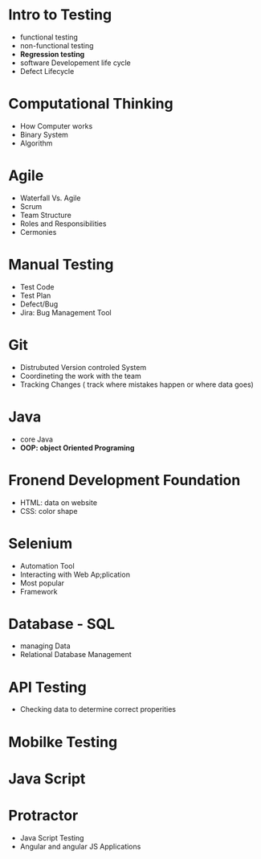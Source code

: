# Intro to Testing
- functional testing
- non-functional testing
- **Regression testing**
- software Developement life cycle
- Defect Lifecycle
# Computational Thinking
- How Computer works
- Binary System
- Algorithm
# Agile
- Waterfall Vs. Agile
- Scrum
- Team Structure
- Roles and Responsibilities
- Cermonies
# Manual Testing
- Test Code
- Test Plan
- Defect/Bug
- Jira: Bug Management Tool
# Git
- Distrubuted Version controled System
- Coordineting the work with the team
- Tracking Changes ( track where mistakes happen or where data goes)
# Java
- core Java
- **OOP: object Oriented Programing**
# Fronend Development Foundation
- HTML: data on website
- CSS: color shape
# Selenium
- Automation Tool
- Interacting with Web Ap;plication
- Most popular
- Framework
# Database - SQL
- managing Data
- Relational Database Management
# API Testing
- Checking data to determine correct properities
# Mobilke Testing
# Java Script
# Protractor
- Java Script Testing 
- Angular and angular JS Applications



